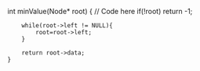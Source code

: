  int minValue(Node* root) {
        // Code here
        if(!root) return -1;
        
        while(root->left != NULL){
            root=root->left;
        }
        
        return root->data;
    }
